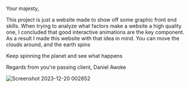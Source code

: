 Your majesty,

This project is just a website made to show off some graphic front end skills.
When trying to analyze what factors make a website a high quality one, I concluded that good
interactive animations are the key component. As a result I made this website with that idea
in mind. You can move the clouds around, and the earth spins

Keep spinning the planet and see what happens

Regards from you're passing client, Daniel Awoke



![Screenshot 2023-12-20 002652](https://github.com/danielawoke/a-pretty-looking-website/assets/72922216/20f4101d-52fd-4d39-9829-36377918383f)
